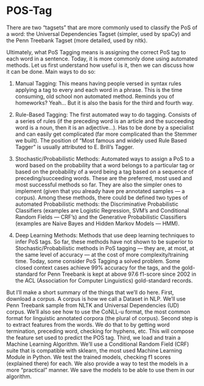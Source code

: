 # POS-Tag
There are two “tagsets” that are more commonly used to classify the PoS of a word: the Universal Dependencies Tagset (simpler, used by spaCy) and the Penn Treebank Tagset (more detailed, used by nltk).

Ultimately, what PoS Tagging means is assigning the correct PoS tag to each word in a sentence. 
Today, it is more commonly done using automated methods. Let us first understand how useful is it, then we can discuss how it can be done.
Main ways to do so:

1. Manual Tagging: This means having people versed in syntax rules applying a tag to every and each word in a phrase.
This is the time consuming, old school non automated method. Reminds you of homeworks? Yeah… But it is also the basis for the third and fourth way.

2. Rule-Based Tagging: The first automated way to do tagging. Consists of a series of rules (if the preceding word is an article and the succeeding word is a noun, then it is an adjective…). Has to be done by a specialist and can easily get complicated (far more complicated than the Stemmer we built).
The position of “Most famous and widely used Rule Based Tagger” is usually attributed to E. Brill’s Tagger.

3. Stochastic/Probabilistic Methods: Automated ways to assign a PoS to a word based on the probability that a word belongs to a particular tag or based on the probability of a word being a tag based on a sequence of preceding/succeeding words. These are the preferred, most used and most successful methods so far. 
They are also the simpler ones to implement (given that you already have pre annotated samples — a corpus).
Among these methods, there could be defined two types of automated Probabilistic methods: the Discriminative Probabilistic Classifiers (examples are Logistic Regression, SVM’s and Conditional Random Fields — CRF’s) and the Generative Probabilistic Classifiers (examples are Naive Bayes and Hidden Markov Models — HMM).

4. Deep Learning Methods: Methods that use deep learning techniques to infer PoS tags. So far, these methods have not shown to be superior to Stochastic/Probabilistic methods in PoS tagging — they are, at most, at the same level of accuracy — at the cost of more complexity/training time.
Today, some consider PoS Tagging a solved problem. Some closed context cases achieve 99% accuracy for the tags, and the gold-standard for Penn Treebank is kept at above 97.6 f1-score since 2002 in the ACL (Association for Computer Linguistics) gold-standard records.

But I’ll make a short summary of the things that we’ll do here.
First, download a corpus. A corpus is how we call a Dataset in NLP. We’ll use Penn Treebank sample from NLTK and Universal Dependencies (UD) corpus. We’ll also see how to use the CoNLL-u format, the most common format for linguistic annotated corpora (the plural of corpus).
Second step is to extract features from the words. We do that to by getting word termination, preceding word, checking for hyphens, etc. This will compose the feature set used to predict the POS tag.
Third, we load and train a Machine Learning Algorithm. We’ll use a Conditional Random Field (CRF) suite that is compatible with sklearn, the most used Machine Learning Module in Python.
We test the trained models, checking f1 scores (explained there) for each. We also provide a way to test the models in a more “practical” manner.
We save the models to be able to use them in our algorithm.
